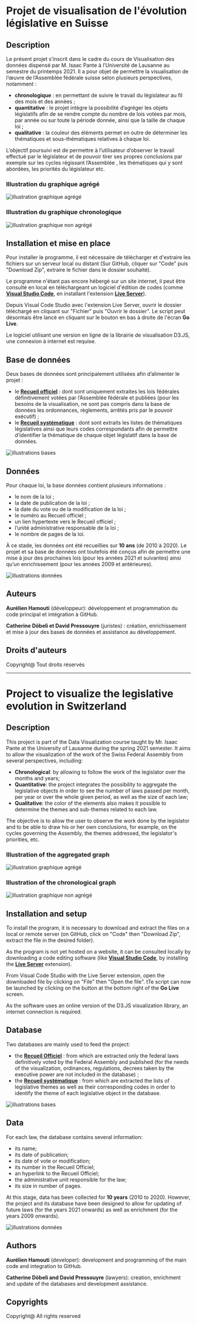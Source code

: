 # Projet de visualisation de l'évolution législative en Suisse 

## Description
Le présent projet s’inscrit dans le cadre du cours de Visualisation des données dispensé par M. Isaac Pante à l’Université de Lausanne au semestre du printemps 2021. Il a pour objet de permettre la visualisation de l’œuvre de l’Assemblée fédérale suisse selon plusieurs perspectives, notamment : 
-	**chronologique** : en permettant de suivre le travail du législateur au fil des mois et des années ; 
-	**quantitative** : le projet intègre la possibilité d’agréger les objets législatifs afin de se rendre compte du nombre de lois votées par mois, par année ou sur toute la période donnée, ainsi que la taille de chaque loi ; 
-	**qualitative** : la couleur des éléments permet en outre de déterminer les thématiques et sous-thématiques relatives à chaque loi.

L’objectif poursuivi est de permettre à l’utilisateur d’observer le travail effectué par le législateur et de pouvoir tirer ses propres conclusions par exemple sur les cycles régissant l’Assemblée , les thématiques qui y sont abordées, les priorités du législateur etc. 


### Illustration du graphique agrégé 
![illustration graphique agrégé](/figures/Illustration_graphique_agrégé_1.png)


### Illustration du graphique chronologique
![illustration graphique non agrégé](/figures/Illustration_graphique_non_agrégé_1.png)


## Installation et mise en place
Pour installer le programme, il est nécessaire de télécharger et d'extraire les fichiers sur un serveur local ou distant (Sur GitHub, cliquer sur "Code" puis "Download Zip", extraire le fichier dans le dossier souhaité).

Le programme n'étant pas encore hébergé sur un site internet, il peut être consulté en local en téléchargeant un logiciel d'édition de codes (comme  **[Visual Studio Code](https://code.visualstudio.com/download)**, en installant l'extension **[Live Server](https://marketplace.visualstudio.com/items?itemName=ritwickdey.LiveServer)**).

Depuis Visual Code Studio avec l'extension Live Server, ouvrir le dossier téléchargé en cliquant sur "Fichier" puis "Ouvrir le dossier". Le script peut désormais être lancé en cliquant sur le bouton en bas à droite de l'écran **Go Live**. 

Le logiciel utilisant une version en ligne de la librairie de visualisation D3.JS, une connexion à internet est requise.


## Base de données
Deux bases de données sont principalement utilisées afin d’alimenter le projet : 
-	le **[Recueil officiel](https://www.fedlex.admin.ch/fr/oc?news_period=last_day&news_pageNb=1&news_order=desc&news_itemsPerPage=10)** : dont sont uniquement extraites les lois fédérales définitivement votées par l’Assemblée fédérale et publiées (pour les besoins de la visualisation, ne sont pas compris dans la base de données les ordonnances, règlements, arrêtés pris par le pouvoir exécutif) ; 
-	le **[Recueil systématique](https://www.fedlex.admin.ch/fr/cc?news_period=last_day&news_pageNb=1&news_order=desc&news_itemsPerPage=10)** : dont sont extraits les listes de thématiques législatives ainsi que leurs codes correspondants afin de permettre d’identifier la thématique de chaque objet législatif dans la base de données.

![illustrations bases](/figures/IllustrationRORS.png)

## Données
Pour chaque loi, la base données contient plusieurs informations : 
-	le nom de la loi ;
-	la date de publication de la loi ;
-	la date du vote ou de la modification de la loi ;
-	le numéro au Recueil officiel ;
-	un lien hypertexte vers le Recueil officiel ;
-	l’unité administrative responsable de la loi ; 
-	le nombre de pages de la loi.

À ce stade, les données ont été recueillies sur **10 ans** (de 2010 à 2020). Le projet et sa base de données ont toutefois été conçus afin de permettre une mise à jour des prochaines lois (pour les années 2021 et suivantes) ainsi qu’un enrichissement (pour les années 2009 et antérieures).

![illustrations données](figures/IllustrationDonnees1.png)


## Auteurs
**Aurélien Hamouti** (développeur): développement et programmation du code principal et intégration à GitHub.

**Catherine Döbeli et David Pressouyre** (juristes) : création, enrichissement et mise à jour des bases de données et assistance au développement.

## Droits d'auteurs
Copyright@ Tout droits réservés


**************************************************************************************************

# Project to visualize the legislative evolution in Switzerland 

## Description
This project is part of the Data Visualization course taught by Mr. Isaac Pante at the University of Lausanne during the spring 2021 semester. It aims to allow the visualization of the work of the Swiss Federal Assembly from several perspectives, including: 
- **Chronological**: by allowing to follow the work of the legislator over the months and years; 
- **Quantitative**: the project integrates the possibility to aggregate the legislative objects in order to see the number of laws passed per month, per year or over the whole given period, as well as the size of each law; 
- **Qualitative**: the color of the elements also makes it possible to determine the themes and sub-themes related to each law.

The objective is to allow the user to observe the work done by the legislator and to be able to draw his or her own conclusions, for example, on the cycles governing the Assembly, the themes addressed, the legislator's priorities, etc. 


### Illustration of the aggregated graph 
![illustration graphique agrégé](/figures/Illustration_graphique_agrégé_1.png)



### Illustration of the chronological graph
![illustration graphique non agrégé](/figures/Illustration_graphique_non_agrégé_1.png)



## Installation and setup
To install the program, it is necessary to download and extract the files on a local or remote server (on GitHub, click on "Code" then "Download Zip", extract the file in the desired folder).

As the program is not yet hosted on a website, it can be consulted locally by downloading a code editing software (like **[Visual Studio Code](https://code.visualstudio.com/download)**, by installing the **[Live Server](https://marketplace.visualstudio.com/items?itemName=ritwickdey.LiveServer)** extension).

From Visual Code Studio with the Live Server extension, open the downloaded file by clicking on "File" then "Open the file". tTe script can now be launched by clicking on the button at the bottom right of the **Go Live** screen. 

As the software uses an online version of the D3.JS visualization library, an internet connection is required.


## Database
Two databases are mainly used to feed the project: 
- the **[Recueil Officiel](https://www.fedlex.admin.ch/fr/oc?news_period=last_day&news_pageNb=1&news_order=desc&news_itemsPerPage=10)** : from which are extracted only the federal laws definitively voted by the Federal Assembly and published (for the needs of the visualization, ordinances, regulations, decrees taken by the executive power are not included in the database) ; 
- the **[Recueil systématique](https://www.fedlex.admin.ch/fr/cc?news_period=last_day&news_pageNb=1&news_order=desc&news_itemsPerPage=10)** : from which are extracted the lists of legislative themes as well as their corresponding codes in order to identify the theme of each legislative object in the database.

![illustrations bases](/figures/IllustrationRORS.png)

## Data
For each law, the database contains several information: 
- its name;
- its date of publication;
- its date of vote or modification;
- its number in the Recueil Officiel;
- an hyperlink to the Recueil Officiel;
- the administrative unit responsible for the law; 
- its size in number of pages.

At this stage, data has been collected for **10 years** (2010 to 2020). However, the project and its database have been designed to allow for updating of future laws (for the years 2021 onwards) as well as enrichment (for the years 2009 onwards).

![illustrations données](figures/IllustrationDonnees1.png)

## Authors
**Aurélien Hamouti** (developer): development and programming of the main code and integration to GitHub.

**Catherine Döbeli and David Pressouyre** (lawyers): creation, enrichment and update of the databases and development assistance.

## Copyrights
Copyright@ All rights reserved


